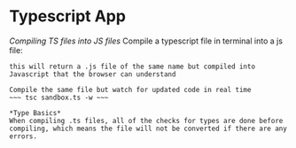 # Typescript App

*Compiling TS files into JS files*
Compile a typescript file in terminal into a js file:
~~~ tsc sandbox.ts ~~~
this will return a .js file of the same name but compiled into Javascript that the browser can understand

Compile the same file but watch for updated code in real time
~~~ tsc sandbox.ts -w ~~~

*Type Basics*
When compiling .ts files, all of the checks for types are done before compiling, which means the file will not be converted if there are any errors.

